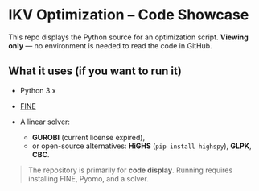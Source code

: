 # IKV Optimization – Code Showcase

This repo displays the Python source for an optimization script.
**Viewing only** — no environment is needed to read the code in GitHub.

## What it uses (if you want to run it)
- Python 3.x
- [FINE](https://github.com/FZJ-IEK3-VSA/FINE)

- A linear solver:
  - **GUROBI** (current license expired),
  - or open-source alternatives: **HiGHS** (`pip install highspy`), **GLPK**, **CBC**.

> The repository is primarily for **code display**. Running requires installing FINE, Pyomo, and a solver.


